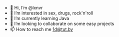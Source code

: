 - 👋 Hi, I’m @lxnvr
- 👀 I’m interested in sex, drugs, rock'n'roll
- 🌱 I’m currently learning Java
- 💞️ I’m looking to collaborate on some easy projects
- 📫 How to reach me 1d@tut.by

<!---
lxnvr/lxnvr is a ✨ special ✨ repository because its `README.md` (this file) appears on your GitHub profile.
You can click the Preview link to take a look at your changes.
--->
